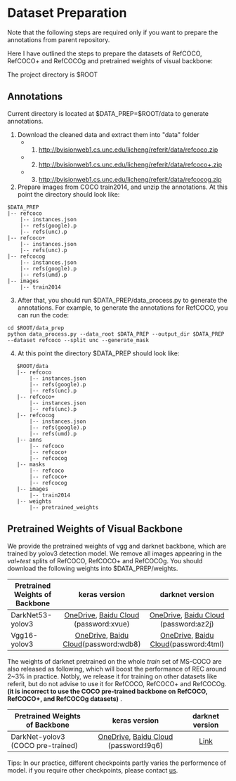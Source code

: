 # Dataset Preparation

Note that the following steps are required only if you want to prepare the annotations from parent repository.

Here I have outlined the steps to prepare the datasets of RefCOCO, RefCOCO+ and RefCOCOg and pretrained weights of visual backbone:

The project directory is $ROOT

## Annotations
Current directory is located at   $DATA_PREP=\$ROOT/data to generate annotations.

1. Download the cleaned data and extract them into "data" folder
   - 1) http://bvisionweb1.cs.unc.edu/licheng/referit/data/refcoco.zip
   - 2) http://bvisionweb1.cs.unc.edu/licheng/referit/data/refcoco+.zip 
   - 3) http://bvisionweb1.cs.unc.edu/licheng/referit/data/refcocog.zip 
1. Prepare images from COCO train2014, and unzip the annotations. At this point the directory should look like:
```
$DATA_PREP
|-- refcoco
    |-- instances.json
    |-- refs(google).p
    |-- refs(unc).p
|-- refcoco+
    |-- instances.json
    |-- refs(unc).p
|-- refcocog
    |-- instances.json
    |-- refs(google).p
    |-- refs(umd).p
|-- images
	|-- train2014
```
3. After that, you should run $DATA_PREP/data_process.py to generate the annotations. For example, to generate the annotations for RefCOCO,  you can run the code:

```
cd $ROOT/data_prep
python data_process.py --data_root $DATA_PREP --output_dir $DATA_PREP --dataset refcoco --split unc --generate_mask
```
4. At this point the directory  $DATA_PREP should look like: 
```
   $ROOT/data
   |-- refcoco
       |-- instances.json
       |-- refs(google).p
       |-- refs(unc).p
   |-- refcoco+
       |-- instances.json
       |-- refs(unc).p
   |-- refcocog
       |-- instances.json
       |-- refs(google).p
       |-- refs(umd).p
   |-- anns
       |-- refcoco
       |-- refcoco+
       |-- refcocog
   |-- masks
       |-- refcoco
       |-- refcoco+
       |-- refcocog
   |-- images
       |-- train2014
   |-- weights
       |-- pretrained_weights
```
## Pretrained Weights of Visual Backbone

We provide the pretrained weights of vgg and darknet backbone, which are trained by yolov3 detection model. We remove all images appearing in the *val+test* splits of RefCOCO, RefCOCO+ and RefCOCOg. You should download the following weights into $DATA_PREP/weights.

| Pretrained Weights of Backbone                 |                        keras version                         |                       darknet version                        |
| ---------------------------------------------- | :----------------------------------------------------------: | :----------------------------------------------------------: |
| DarkNet53-yolov3                               | [OneDrive](https://jia666-my.sharepoint.com/:u:/g/personal/luogen_xkx_me/ET3x5aggQShCrcWbyTIXucwBC6IQtL0XHJ39nBDGPK3VZg?e=MmesdA), [Baidu Cloud](https://pan.baidu.com/s/1LpC1W8jR1XhvqvGeCMyNYg) (password:xvue) | [OneDrive](https://jia666-my.sharepoint.com/:u:/g/personal/luogen_xkx_me/EXvoXezZFNRCvJ80d0j0R_sBFcdosfL6fiyPLKBxRk88hQ?e=euMwjT), [Baidu Cloud](https://pan.baidu.com/s/1nUJqqgTFY5lBmTkpNVJRiA) (password:az2j) |
| Vgg16-yolov3                                  | [OneDrive](https://1drv.ms/u/s!AmrFUyZ_lDVGgkMPh_zKPyocbMSG?e=ehYFNJ), [Baidu Cloud](https://pan.baidu.com/s/118wzf1ncC5W31jgxZML6yg)(password:wdb8) | [OneDrive](https://1drv.ms/u/s!AmrFUyZ_lDVGgkTyADdOCMXJs8lH?e=n103v6), [Baidu Cloud](https://pan.baidu.com/s/13WjFBO3ZVOmZOR8DDfGXiw)(password:4tml) |

The weights of darknet pretrained on the whole *train* set of MS-COCO are also released as following, which will boost the  performance of REC around 2~3% in practice.   Notbly, we release it for training on other datasets like referit, but do not advise to use it for RefCOCO, RefCOCO+ and RefCOCOg.  **(it is incorrect to use the COCO pre-trained backbone on RefCOCO, RefCOCO+, and RefCOCOg datasets)** .  

| Pretrained Weights of Backbone    |                        keras version                         |                       darknet version                       |
| --------------------------------- | :----------------------------------------------------------: | :---------------------------------------------------------: |
| DarkNet-yolov3 (COCO pre-trained) | [OneDrive](https://1drv.ms/u/s!AmrFUyZ_lDVGgkfaOxziFJr01WNy?e=kwl3h1), [Baidu Cloud](https://pan.baidu.com/s/1rt2ml0oOLSAbHahVksDg1w) (password:l9q6) | [Link](https://pjreddie.com/media/files/yolov3.weights) |

Tips: In our  practice, different checkpoints  partly  varies the performence of model. if you require other checkpoints, please contact [us](luogen@stu.xmu.edu.cn).
